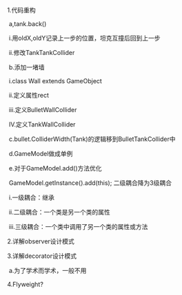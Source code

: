 1.代码重构

​	a,tank.back()

​		i.用oldX,oldY记录上一步的位置，坦克互撞后回到上一步

​		ii.修改TankTankCollider

​	b.添加一堵墙

​		i.class Wall extends GameObject

​		ii.定义属性rect

​		iii.定义BulletWallCollider

​		IV.定义TankWallCollider

​	c.bullet.ColliderWidth(Tank)的逻辑移到BulletTankCollider中

​	d.GameModel做成单例

​	e.对于GameModel.add()方法优化

​		GameModel.getInstance().add(this); 二级耦合降为3级耦合

​		i.一级耦合：继承

​		ii.二级耦合：一个类是另一个类的属性

​		iii.三级耦合：一个类中调用了另一个类的属性或方法

2.详解observer设计模式

3.详解decorator设计模式 

​	a.为了学术而学术，一般不用

4.Flyweight?